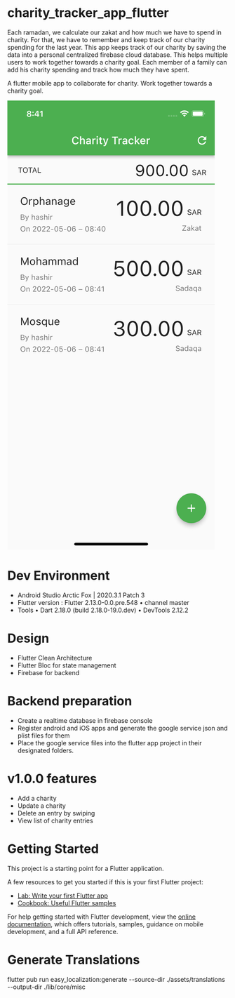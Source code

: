 # charity_tracker_app_flutter

Each ramadan, we calculate our zakat and how much we have to spend in charity. For that, we have to remember
and keep track of our charity spending for the last year. This app keeps track of our charity by saving the data
into a personal centralized firebase cloud database. This helps multiple users to work together
towards a charity goal. Each member of a family can add his charity spending and track how much they have spent.

A flutter mobile app to collaborate for charity. Work together towards a charity goal.

![Charity Tracker App](https://raw.githubusercontent.com/hashirabdulbasheer/my_assets/master/charity_tracker_app.png)

# Dev Environment
- Android Studio Arctic Fox | 2020.3.1 Patch 3
- Flutter version : Flutter 2.13.0-0.0.pre.548 • channel master
- Tools • Dart 2.18.0 (build 2.18.0-19.0.dev) • DevTools 2.12.2

# Design
- Flutter Clean Architecture
- Flutter Bloc for state management
- Firebase for backend

# Backend preparation
- Create a realtime database in firebase console
- Register android and iOS apps and generate the google service json and plist files for them
- Place the google service files into the flutter app project in their designated folders.

# v1.0.0 features
- Add a charity
- Update a charity
- Delete an entry by swiping
- View list of charity entries

# Getting Started

This project is a starting point for a Flutter application.

A few resources to get you started if this is your first Flutter project:

- [Lab: Write your first Flutter app](https://docs.flutter.dev/get-started/codelab)
- [Cookbook: Useful Flutter samples](https://docs.flutter.dev/cookbook)

For help getting started with Flutter development, view the
[online documentation](https://docs.flutter.dev/), which offers tutorials,
samples, guidance on mobile development, and a full API reference.

# Generate Translations
flutter pub run easy_localization:generate --source-dir ./assets/translations --output-dir ./lib/core/misc

